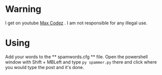 # Warning

I get on youtube [Max Codez](https://www.youtube.com/channel/UCHlD-HtkMZIjq12b-TpVPew) . I am not responsible for any illegal use.

# Using

Add your words to the ** spamwords.cfg ** file. Open the powershell window with Shift + MBLeft and type `py spammer.py` there and click where you would type the post and it's done.